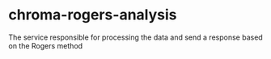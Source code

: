 # chroma-rogers-analysis
The service responsible for processing the data and send a response based on the Rogers method
